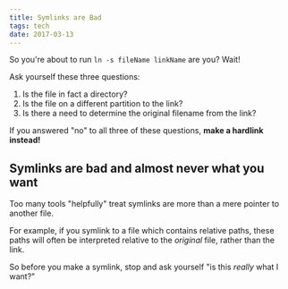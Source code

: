 ```yaml
---
title: Symlinks are Bad
tags: tech
date: 2017-03-13
---
```


So you're about to run `ln -s fileName linkName` are you? Wait!

Ask yourself these three questions:

1. Is the file in fact a directory?
2. Is the file on a different partition to the link?
3. Is there a need to determine the original filename from the link?

If you answered "no" to all three of these questions, **make a hardlink instead!**


Symlinks are bad and almost never what you want
-----------------------------------------------

Too many tools "helpfully" treat symlinks are more than a mere pointer to another file.

For example, if you symlink to a file which contains relative paths, these paths will often be
interpreted relative to the *original* file, rather than the link.

So before you make a symlink, stop and ask yourself "is this *really* what I want?"
